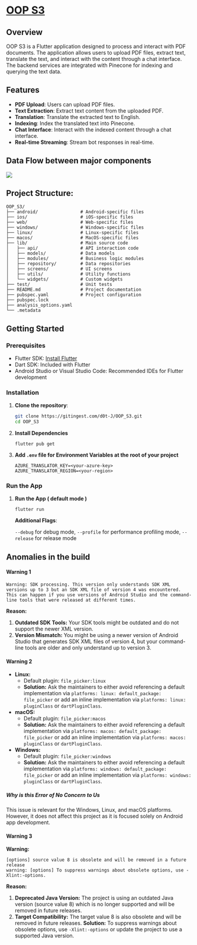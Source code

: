 # [OOP S3](https://gitingest.com/d0t-J/OOP_S3)

## Overview

OOP S3 is a Flutter application designed to process and interact with PDF documents. The application allows users to upload PDF files, extract text, translate the text, and interact with the content through a chat interface. The backend services are integrated with Pinecone for indexing and querying the text data.

## Features

-   **PDF Upload**: Users can upload PDF files.
-   **Text Extraction**: Extract text content from the uploaded PDF.
-   **Translation**: Translate the extracted text to English.
-   **Indexing**: Index the translated text into Pinecone.
-   **Chat Interface**: Interact with the indexed content through a chat interface.
-   **Real-time Streaming**: Stream bot responses in real-time.

## Data Flow between major components

[![](https://mermaid.ink/img/pako:eNqNVE1z2jAQ_Ss7uiSdgTTYCQQfOgM2TTjQ0nz0UJzpqPYCntqSR5I7IcB_70rGOCmX-uKV9N7T29VKW5bIFFnAVoqXa3iMYgH0jRYxK9Plz6rMJU8vUq5MAGWW_P6c5Xj-IWbP0O1-2tkRzLlZ72B8YKwxL1EFgC9G8cQ80t_ha92xo30tTVZkr5h-DHPkAlOwsB2EpEEsoXNuMIBj-I9I6EQm9QZH8mg-7S1Gr5VCeDwQpYIHVH-yBA9Mi3HkBnFkR4v70S1MRYovYCTMM4GJFA0vcqSYzbniBRpUOogZRDKpChQGplHnQP1CyzuYLMI1p2lByCVPEL5VqDYwVzJBrTOxOshOnOyTRlUjXBIeFSGstJGFHcE9krCCc8VXXe2DFKqeSGTRVsTSnNY96lIKbT28Lbg7pxkannLDd3C7aM82gLMlrVrjZ-9sjaWBRk7v4K7O6SFRiKJxNaN0-Ar1gXjX5tOsHI3o6lfdYjF7mkIoCxKm2umY1esujTactOFtHdKOdXCi19YVZjKtcnwnOm7DsA2jN6IngtRaqATPbV3fG_yPHmvOY3FyiM8ne9Z95VrHuv-OCenZi9H2tBcL1mEFqoJnKd3TrWXSNVljgTELKExxyavcWJ97gvLKyIeNSFhgVIUdpmS1WrNgyXNNo6qkFsAo45Rr0UBKLn5IeRximpGNWf0uuOfBQViwZS8s6Pq9C__6Zuj3r7zLgd8bev0O29B8rze86F_7Xs-_7A-G3tXwZt9hr06XGP7w0kK9vu8P9n8By5Vlvg?type=png)](https://mermaid.live/edit#pako:eNqNVE1z2jAQ_Ss7uiSdgTTYCQQfOgM2TTjQ0nz0UJzpqPYCntqSR5I7IcB_70rGOCmX-uKV9N7T29VKW5bIFFnAVoqXa3iMYgH0jRYxK9Plz6rMJU8vUq5MAGWW_P6c5Xj-IWbP0O1-2tkRzLlZ72B8YKwxL1EFgC9G8cQ80t_ha92xo30tTVZkr5h-DHPkAlOwsB2EpEEsoXNuMIBj-I9I6EQm9QZH8mg-7S1Gr5VCeDwQpYIHVH-yBA9Mi3HkBnFkR4v70S1MRYovYCTMM4GJFA0vcqSYzbniBRpUOogZRDKpChQGplHnQP1CyzuYLMI1p2lByCVPEL5VqDYwVzJBrTOxOshOnOyTRlUjXBIeFSGstJGFHcE9krCCc8VXXe2DFKqeSGTRVsTSnNY96lIKbT28Lbg7pxkannLDd3C7aM82gLMlrVrjZ-9sjaWBRk7v4K7O6SFRiKJxNaN0-Ar1gXjX5tOsHI3o6lfdYjF7mkIoCxKm2umY1esujTactOFtHdKOdXCi19YVZjKtcnwnOm7DsA2jN6IngtRaqATPbV3fG_yPHmvOY3FyiM8ne9Z95VrHuv-OCenZi9H2tBcL1mEFqoJnKd3TrWXSNVljgTELKExxyavcWJ97gvLKyIeNSFhgVIUdpmS1WrNgyXNNo6qkFsAo45Rr0UBKLn5IeRximpGNWf0uuOfBQViwZS8s6Pq9C__6Zuj3r7zLgd8bev0O29B8rze86F_7Xs-_7A-G3tXwZt9hr06XGP7w0kK9vu8P9n8By5Vlvg)

## Project Structure:

```
OOP_S3/
├── android/                # Android-specific files
├── ios/                    # iOS-specific files
├── web/                    # Web-specific files
├── windows/                # Windows-specific files
├── linux/                  # Linux-specific files
├── macos/                  # MacOS-specific files
├── lib/                    # Main source code
│   ├── api/                # API interaction code
│   ├── models/             # Data models
│   ├── modules/            # Business logic modules
│   ├── repository/         # Data repositories
│   ├── screens/            # UI screens
│   ├── utils/              # Utility functions
│   └── widgets/            # Custom widgets
├── test/                   # Unit tests
├── README.md               # Project documentation
├── pubspec.yaml            # Project configuration
├── pubspec.lock
├── analysis_options.yaml
└── .metadata
```

## Getting Started

### Prerequisites

-   Flutter SDK: [Install Flutter](https://flutter.dev/docs/get-started/install)
-   Dart SDK: Included with Flutter
-   Android Studio or Visual Studio Code: Recommended IDEs for Flutter development

### Installation

1. **Clone the repository**:

    ```sh
    git clone https://gitingest.com/d0t-J/OOP_S3.git
    cd OOP_S3
    ```

2. **Install Dependencies**

    ```
    flutter pub get
    ```

3. **Add `.env` file for Environment Variables at the root of your project**

    ```
    AZURE_TRANSLATOR_KEY=<your-azure-key>
    AZURE_TRANSLATOR_REGION=<your-region>
    ```

### Run the App

1. **Run the App ( default mode )**

    ```
    flutter run
    ```

    **Additional Flags**:<br>

    `--debug` for debug mode,
    `--profile` for performance profiling mode,
    `--release` for release mode

## Anomalies in the build

#### Warning 1

```
Warning: SDK processing. This version only understands SDK XML versions up to 3 but an SDK XML file of version 4 was encountered. This can happen if you use versions of Android Studio and the command-line tools that were released at different times.
```

**Reason:**

1. **Outdated SDK Tools:** Your SDK tools might be outdated and do not support the newer XML version.
2. **Version Mismatch:** You might be using a newer version of Android Studio that generates SDK XML files of version 4, but your command-line tools are older and only understand up to version 3.

#### Warning 2

-   **Linux:**
    -   Default plugin: `file_picker:linux`
    -   **Solution:** Ask the maintainers to either avoid referencing a default implementation via `platforms: linux: default_package: file_picker` or add an inline implementation via `platforms: linux: pluginClass` or `dartPluginClass`.
-   **macOS:**
    -   Default plugin: `file_picker:macos`
    -   **Solution:** Ask the maintainers to either avoid referencing a default implementation via `platforms: macos: default_package: file_picker` or add an inline implementation via `platforms: macos: pluginClass` or `dartPluginClass`.
-   **Windows:**
    -   Default plugin: `file_picker:windows`
    -   **Solution:** Ask the maintainers to either avoid referencing a default implementation via `platforms: windows: default_package: file_picker` or add an inline implementation via `platforms: windows: pluginClass` or `dartPluginClass`.

##### Why is this Error of No Concern to Us

This issue is relevant for the Windows, Linux, and macOS platforms. However, it does not affect this project as it is focused solely on Android app development.

#### Warning 3

**Warning:**

```
[options] source value 8 is obsolete and will be removed in a future release
warning: [options] To suppress warnings about obsolete options, use -Xlint:-options.
```

**Reason:**

1. **Deprecated Java Version:** The project is using an outdated Java version (source value 8) which is no longer supported and will be removed in future releases.
2. **Target Compatibility:** The target value 8 is also obsolete and will be removed in future releases.
   **Solution:** To suppress warnings about obsolete options, use `-Xlint:-options` or update the project to use a supported Java version.
